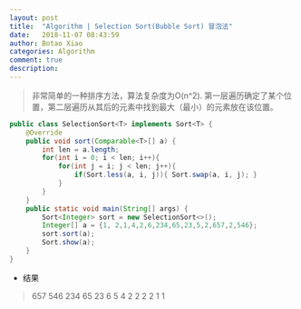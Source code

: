 ```yaml
---
layout: post
title:  "Algorithm | Selection Sort(Bubble Sort) 冒泡法"
date:   2018-11-07 08:43:59
author: Botao Xiao
categories: Algorithm
comment: true
description: 
---
```

>非常简单的一种排序方法，算法复杂度为O(n^2).
>第一层遍历确定了某个位置，第二层遍历从其后的元素中找到最大（最小）的元素放在该位置。
```Java
public class SelectionSort<T> implements Sort<T> {
	@Override
	public void sort(Comparable<T>[] a) {
		int len = a.length;
		for(int i = 0; i < len; i++){
			for(int j = i; j < len; j++){
				if(Sort.less(a, i, j)){	Sort.swap(a, i, j);	}
			}
		}
	}
	public static void main(String[] args) {
		Sort<Integer> sort = new SelectionSort<>();
		Integer[] a = {1, 2,1,4,2,6,234,65,23,5,2,657,2,546};
		sort.sort(a);
		Sort.show(a);
	}
}
```
* 结果
>657 546 234 65 23 6 5 4 2 2 2 2 1 1
